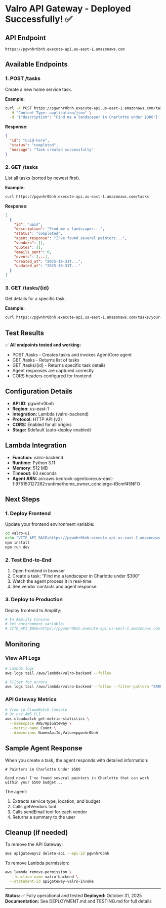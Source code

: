 # Valro API Gateway - Deployed Successfully! ✅

## API Endpoint

```
https://pgwnhr0bnh.execute-api.us-east-1.amazonaws.com
```

## Available Endpoints

### 1. POST /tasks
Create a new home service task.

**Example:**
```bash
curl -X POST https://pgwnhr0bnh.execute-api.us-east-1.amazonaws.com/tasks \
  -H "Content-Type: application/json" \
  -d '{"description": "Find me a landscaper in Charlotte under $300"}'
```

**Response:**
```json
{
  "id": "uuid-here",
  "status": "completed",
  "message": "Task created successfully"
}
```

### 2. GET /tasks
List all tasks (sorted by newest first).

**Example:**
```bash
curl https://pgwnhr0bnh.execute-api.us-east-1.amazonaws.com/tasks
```

**Response:**
```json
[
  {
    "id": "uuid",
    "description": "Find me a landscaper...",
    "status": "completed",
    "agent_response": "I've found several painters...",
    "vendors": [],
    "quotes": [],
    "emails_sent": 0,
    "events": [...],
    "created_at": "2025-10-31T...",
    "updated_at": "2025-10-31T..."
  }
]
```

### 3. GET /tasks/{id}
Get details for a specific task.

**Example:**
```bash
curl https://pgwnhr0bnh.execute-api.us-east-1.amazonaws.com/tasks/your-task-id
```

## Test Results

✅ **All endpoints tested and working:**
- POST /tasks - Creates tasks and invokes AgentCore agent
- GET /tasks - Returns list of tasks
- GET /tasks/{id} - Returns specific task details
- Agent responses are captured correctly
- CORS headers configured for frontend

## Configuration Details

- **API ID:** pgwnhr0bnh
- **Region:** us-east-1
- **Integration:** Lambda (valro-backend)
- **Protocol:** HTTP API (v2)
- **CORS:** Enabled for all origins
- **Stage:** $default (auto-deploy enabled)

## Lambda Integration

- **Function:** valro-backend
- **Runtime:** Python 3.11
- **Memory:** 512 MB
- **Timeout:** 60 seconds
- **Agent ARN:** arn:aws:bedrock-agentcore:us-east-1:975150127262:runtime/home_owner_concierge-tBcmf45NFO

## Next Steps

### 1. Deploy Frontend

Update your frontend environment variable:

```bash
cd valro-ui
echo "VITE_API_BASE=https://pgwnhr0bnh.execute-api.us-east-1.amazonaws.com" > .env
npm install
npm run dev
```

### 2. Test End-to-End

1. Open frontend in browser
2. Create a task: "Find me a landscaper in Charlotte under $300"
3. Watch the agent process it in real-time
4. See vendor contacts and agent response

### 3. Deploy to Production

Deploy frontend to Amplify:

```bash
# In Amplify Console
# Set environment variable:
# VITE_API_BASE=https://pgwnhr0bnh.execute-api.us-east-1.amazonaws.com
```

## Monitoring

### View API Logs
```bash
# Lambda logs
aws logs tail /aws/lambda/valro-backend --follow

# Filter for errors
aws logs tail /aws/lambda/valro-backend --follow --filter-pattern "ERROR"
```

### API Gateway Metrics
```bash
# View in CloudWatch Console
# Or use AWS CLI
aws cloudwatch get-metric-statistics \
  --namespace AWS/ApiGateway \
  --metric-name Count \
  --dimensions Name=ApiId,Value=pgwnhr0bnh
```

## Sample Agent Response

When you create a task, the agent responds with detailed information:

```
# Painters in Charlotte Under $500

Good news! I've found several painters in Charlotte that can work within your $500 budget...
```

The agent:
1. Extracts service type, location, and budget
2. Calls getVendors tool
3. Calls sendEmail tool for each vendor
4. Returns a summary to the user

## Cleanup (if needed)

To remove the API Gateway:

```bash
aws apigatewayv2 delete-api --api-id pgwnhr0bnh
```

To remove Lambda permission:

```bash
aws lambda remove-permission \
  --function-name valro-backend \
  --statement-id apigateway-valro-invoke
```

---

**Status:** ✅ Fully operational and tested
**Deployed:** October 31, 2025
**Documentation:** See DEPLOYMENT.md and TESTING.md for full details
